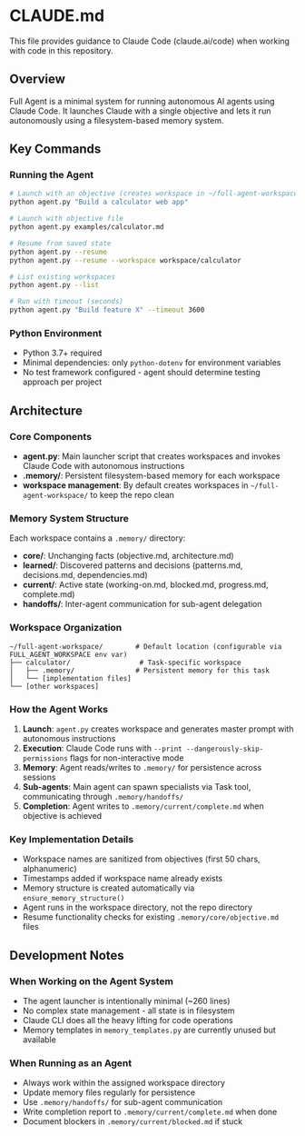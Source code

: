 # CLAUDE.md

This file provides guidance to Claude Code (claude.ai/code) when working with code in this repository.

## Overview

Full Agent is a minimal system for running autonomous AI agents using Claude Code. It launches Claude with a single objective and lets it run autonomously using a filesystem-based memory system.

## Key Commands

### Running the Agent
```bash
# Launch with an objective (creates workspace in ~/full-agent-workspace/)
python agent.py "Build a calculator web app"

# Launch with objective file
python agent.py examples/calculator.md

# Resume from saved state
python agent.py --resume
python agent.py --resume --workspace workspace/calculator

# List existing workspaces
python agent.py --list

# Run with timeout (seconds)
python agent.py "Build feature X" --timeout 3600
```

### Python Environment
- Python 3.7+ required
- Minimal dependencies: only `python-dotenv` for environment variables
- No test framework configured - agent should determine testing approach per project

## Architecture

### Core Components
- **agent.py**: Main launcher script that creates workspaces and invokes Claude Code with autonomous instructions
- **.memory/**: Persistent filesystem-based memory for each workspace
- **workspace management**: By default creates workspaces in `~/full-agent-workspace/` to keep the repo clean

### Memory System Structure
Each workspace contains a `.memory/` directory:
- **core/**: Unchanging facts (objective.md, architecture.md)
- **learned/**: Discovered patterns and decisions (patterns.md, decisions.md, dependencies.md)
- **current/**: Active state (working-on.md, blocked.md, progress.md, complete.md)
- **handoffs/**: Inter-agent communication for sub-agent delegation

### Workspace Organization
```
~/full-agent-workspace/        # Default location (configurable via FULL_AGENT_WORKSPACE env var)
├── calculator/                 # Task-specific workspace
│   ├── .memory/               # Persistent memory for this task
│   └── [implementation files]
└── [other workspaces]
```

### How the Agent Works
1. **Launch**: `agent.py` creates workspace and generates master prompt with autonomous instructions
2. **Execution**: Claude Code runs with `--print --dangerously-skip-permissions` flags for non-interactive mode
3. **Memory**: Agent reads/writes to `.memory/` for persistence across sessions
4. **Sub-agents**: Main agent can spawn specialists via Task tool, communicating through `.memory/handoffs/`
5. **Completion**: Agent writes to `.memory/current/complete.md` when objective is achieved

### Key Implementation Details
- Workspace names are sanitized from objectives (first 50 chars, alphanumeric)
- Timestamps added if workspace name already exists
- Memory structure is created automatically via `ensure_memory_structure()`
- Agent runs in the workspace directory, not the repo directory
- Resume functionality checks for existing `.memory/core/objective.md` files

## Development Notes

### When Working on the Agent System
- The agent launcher is intentionally minimal (~260 lines)
- No complex state management - all state is in filesystem
- Claude CLI does all the heavy lifting for code operations
- Memory templates in `memory_templates.py` are currently unused but available

### When Running as an Agent
- Always work within the assigned workspace directory
- Update memory files regularly for persistence
- Use `.memory/handoffs/` for sub-agent communication
- Write completion report to `.memory/current/complete.md` when done
- Document blockers in `.memory/current/blocked.md` if stuck